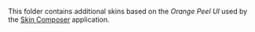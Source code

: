 This folder contains additional skins based on the *Orange Peel UI* used by
the [Skin Composer](https://github.com/raeleus/skin-composer) application.
